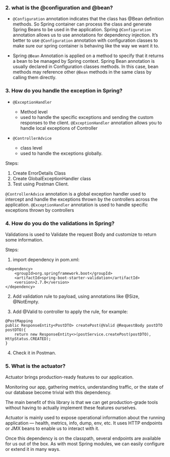 ### 2. what is the @configuration and @bean?
* `@Configuration` annotation indicates that the class has @Bean definition methods. So Spring container can process the class and generate Spring Beans to be used in the application. Spring `@Configuration` annotation allows us to use annotations for dependency injection. It’s better to use `@Configuration` annotation with configuration classes to make sure our spring container is behaving like the way we want it to. 

* Spring `@Bean` Annotation is applied on a method to specify that it returns a bean to be managed by Spring context. Spring Bean annotation is usually declared in Configuration classes methods. In this case, bean methods may reference other `@Bean` methods in the same class by calling them directly.

### 3. How do you handle the exception in Spring?
* `@ExceptionHandler`

    * Method level
    * used to handle the specific exceptions and sending the custom responses to the client. 
`@ExceptionHandler` annotation allows you to handle local exceptions of Controller
* `@ControllerAdvice`
    * class level
    * used to handle the exceptions globally.

Steps:
1. Create ErrorDetails Class
2. Create GlobalExceptionHandler class
3. Test using Postman Client.

`@ControllerAdvice` annotation is a global exception handler used to intercept and handle the exceptions thrown by the controllers across the application.
`@ExceptionHandler` annotation is used to handle specific exceptions thrown by controllers

### 4. How do you do the validations in Spring?
Validations is used to Validate the request Body and customize to return some information.

Steps:

1. import dependency in pom.xml:
```
<dependency>
    <groupId>org.springframework.boot</groupId>
    <artifactId>spring-boot-starter-validation</artifactId>
    <version>2.7.0</version>
</dependency>
```

2. Add validation rule to payload, using annotations like @Size, @NotEmpty.

3. Add @Valid to controller to apply the rule, for example:
```
@PostMapping
public ResponseEntity<PostDTO> createPost(@Valid @RequestBody postDTO postDTO){
    return new ResponseEntity<>(postService.createPost(postDTO), HttpStatus.CREATED);
}
```
4. Check it in Postman.

### 5. What is the actuator?
Actuator brings production-ready features to our application.

Monitoring our app, gathering metrics, understanding traffic, or the state of our database become trivial with this dependency.

The main benefit of this library is that we can get production-grade tools without having to actually implement these features ourselves.

Actuator is mainly used to expose operational information about the running application — health, metrics, info, dump, env, etc. It uses HTTP endpoints or JMX beans to enable us to interact with it.

Once this dependency is on the classpath, several endpoints are available for us out of the box. As with most Spring modules, we can easily configure or extend it in many ways.